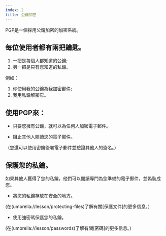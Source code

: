 ```yaml
---
index: 2
title: 公鑰加密
---
```

PGP是一個採用公鑰加密的加密系統。

## 每位使用者都有兩把鑰匙。

1.  一把是每個人都知道的公鑰;
2.  另一把是只有您知道的私鑰。

例如：

1.  你使用我的公鑰為我加密郵件;
2.  我用私鑰解密它。

## 使用PGP來：

*   只要您擁有公鑰，就可以為任何人加密電子郵件。

*   阻止其他人閱讀您的電子郵件。

（您還可以使用密鑰簽署電子郵件並驗證其他人的簽名。）

## 保護您的私鑰。

如果其他人獲得了您的私鑰，他們可以閱讀專門為您準備的電子郵件，並偽裝成您。

*   將您的私鑰存放在安全的地方。

(在(umbrella://lesson/protecting-files)了解有關[保護文件]的更多信息。）

*   使用強密碼保護您的私鑰。

(在(umbrella://lesson/passwords)了解有關[密碼]的更多信息。)